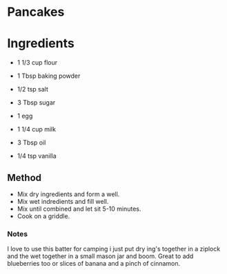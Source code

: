  # Pancakes
 
 # Ingredients 
 
 - 1 1/3 cup flour
 - 1 Tbsp baking powder
 - 1/2 tsp salt
 - 3 Tbsp sugar
 
 - 1 egg
 - 1 1/4 cup milk
 - 3 Tbsp oil
 - 1/4 tsp vanilla
 
 ## Method
 
 - Mix dry ingredients and form a well.
 - Mix wet indredients and fill well.
 - Mix until combined and let sit 5-10 minutes.
 - Cook on a griddle.
 
 ### Notes
 
 I love to use this batter for camping i just put dry ing's together in a ziplock and the wet together in a small mason jar and boom.
 Great to add blueberries too or slices of banana and a pinch of cinnamon.
